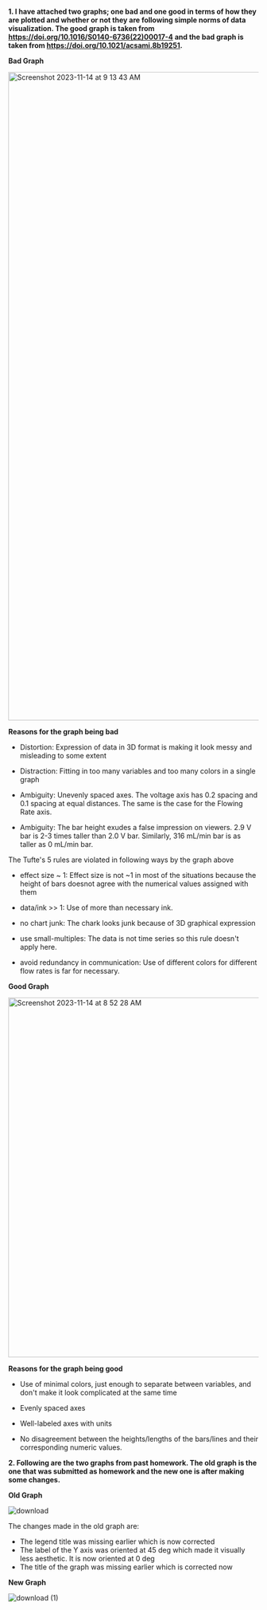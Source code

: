 **1. I have attached two graphs; one bad and one good in terms of how they are plotted and whether or not they are following simple norms of data visualization. The good graph is taken from https://doi.org/10.1016/S0140-6736(22)00017-4 and the bad graph is taken from https://doi.org/10.1021/acsami.8b19251.**




**Bad Graph**

<img width="1301" alt="Screenshot 2023-11-14 at 9 13 43 AM" src="https://github.com/himalachudel/FDSFE_HAcharya/assets/144074437/d300576a-597f-4be2-8df4-1b213af2a0fa">

**Reasons for the graph being bad**

- Distortion: Expression of data in 3D format is making it look messy and misleading to some extent
  
- Distraction: Fitting in too many variables and too many colors in a single graph
  
- Ambiguity: Unevenly spaced axes. The voltage axis has 0.2 spacing and 0.1 spacing at equal 
  distances. The same is the case for the Flowing Rate axis.
  
- Ambiguity: The bar height exudes a false impression on viewers. 2.9 V bar is 2-3 times 
  taller than 2.0 V bar. Similarly, 316 mL/min bar is as taller as 0 mL/min bar.


The Tufte's 5 rules are violated in following ways by the graph above

- effect size ~ 1: Effect size is not ~1 in most of the situations because the height of bars doesnot agree with the numerical values assigned with them

- data/ink >> 1: Use of more than necessary ink.

- no chart junk: The chark looks junk because of 3D graphical expression

- use small-multiples: The data is not time series so this rule doesn't apply here.
  
- avoid redundancy in communication: Use of different colors for different flow rates is far for necessary.






**Good Graph**

<img width="722" alt="Screenshot 2023-11-14 at 8 52 28 AM" src="https://github.com/himalachudel/FDSFE_HAcharya/assets/144074437/e12c8078-b002-45f4-b57c-9c9e9945d400">




**Reasons for the graph being good**

- Use of minimal colors, just enough to separate between variables, and don't make it 
  look complicated at the same time

- Evenly spaced axes

- Well-labeled axes with units

- No disagreement between the heights/lengths of the bars/lines and their 
  corresponding numeric values.











**2. Following are the two graphs from past homework. The old graph is the one that was submitted as homework and the new one is after making some changes.**

**Old Graph** 


![download](https://github.com/himalachudel/FDSFE_HAcharya/assets/144074437/c479bc75-c48b-4b54-9573-7463e0aa8f35)



The changes made in the old graph are:
- The legend title was missing earlier which is now corrected
- The label of the Y axis was oriented at 45 deg which made it visually less aesthetic. It is now oriented at 0 deg
- The title of the graph was missing earlier which is corrected now

**New Graph**


![download (1)](https://github.com/himalachudel/FDSFE_HAcharya/assets/144074437/74b576dc-cd25-4e08-b4d9-83da4713c6cd)



